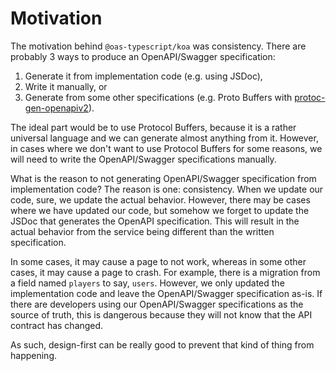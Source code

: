 ---
---

# Motivation

The motivation behind `@oas-typescript/koa` was consistency. There are probably 3 ways to produce an OpenAPI/Swagger specification:

1. Generate it from implementation code (e.g. using JSDoc),
2. Write it manually, or
3. Generate from some other specifications (e.g. Proto Buffers with [protoc-gen-openapiv2](https://github.com/grpc-ecosystem/grpc-gateway/tree/main/protoc-gen-openapiv2)).

The ideal part would be to use Protocol Buffers, because it is a rather universal language and we can generate almost anything from it. However, in cases where we don't want to use Protocol Buffers for some reasons, we will need to write the OpenAPI/Swagger specifications manually.

What is the reason to not generating OpenAPI/Swagger specification from implementation code? The reason is one: consistency. When we update our code, sure, we update the actual behavior. However, there may be cases where we have updated our code, but somehow we forget to update the JSDoc that generates the OpenAPI specification. This will result in the actual behavior from the service being different than the written specification.

In some cases, it may cause a page to not work, whereas in some other cases, it may cause a page to crash. For example, there is a migration from a field named `players` to say, `users`. However, we only updated the implementation code and leave the OpenAPI/Swagger specification as-is. If there are developers using our OpenAPI/Swagger specifications as the source of truth, this is dangerous because they will not know that the API contract has changed.

As such, design-first can be really good to prevent that kind of thing from happening.
